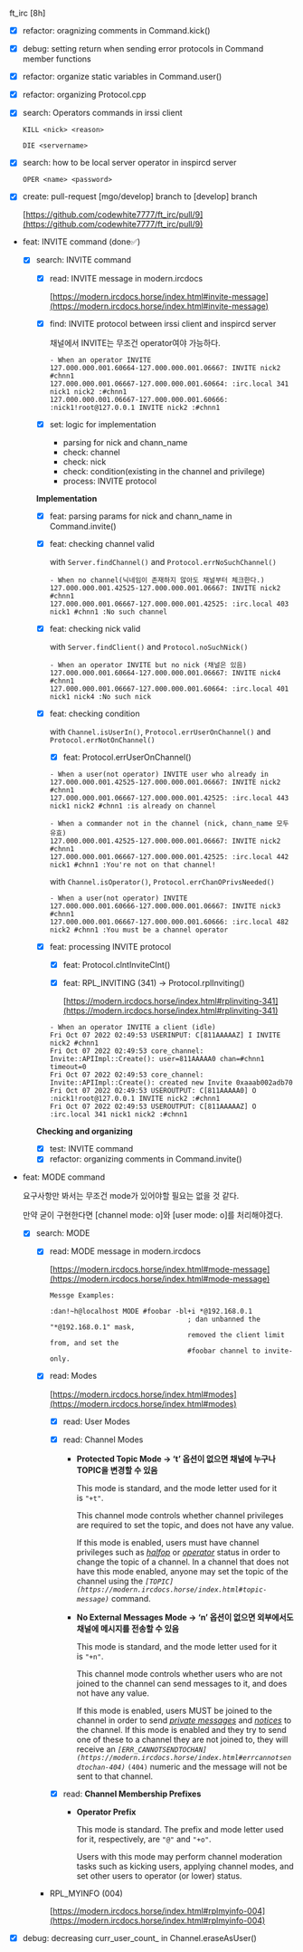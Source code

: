 ft_irc [8h]

- [x]  refactor: oragnizing comments in Command.kick()
- [x]  debug: setting return when sending error protocols in Command member functions
- [x]  refactor: organize static variables in Command.user()
- [x]  refactor: organizing Protocol.cpp
- [x]  search: Operators commands in irssi client
    
    `KILL <nick> <reason>`
    
    `DIE <servername>`
    
- [x]  search: how to be local server operator in inspircd server
    
    `OPER <name> <password>`
    
- [x]  create: pull-request [mgo/develop] branch to [develop] branch
    
    [https://github.com/codewhite7777/ft_irc/pull/9](https://github.com/codewhite7777/ft_irc/pull/9)
    
- feat: INVITE command (done✅)
    - [x]  search: INVITE command
        - [x]  read: INVITE message in modern.ircdocs
            
            [https://modern.ircdocs.horse/index.html#invite-message](https://modern.ircdocs.horse/index.html#invite-message)
            
        - [x]  find: INVITE protocol between irssi client and inspircd server
            
            채널에서 INVITE는 무조건 operator여야 가능하다.
            
            ```
            - When an operator INVITE
            127.000.000.001.60664-127.000.000.001.06667: INVITE nick2 #chnn1
            127.000.000.001.06667-127.000.000.001.60664: :irc.local 341 nick1 nick2 :#chnn1
            127.000.000.001.06667-127.000.000.001.60666: :nick1!root@127.0.0.1 INVITE nick2 :#chnn1
            
            ```
            
        - [x]  set: logic for implementation
            - parsing for nick and chann_name
            - check: channel
            - check: nick
            - check: condition(existing in the channel and privilege)
            - process: INVITE protocol
        
        **Implementation**
        
        - [x]  feat: parsing params for nick and chann_name in Command.invite()
        - [x]  feat: checking channel valid
            
            with `Server.findChannel()` and `Protocol.errNoSuchChannel()`
            
            ```
            - When no channel(닉네임이 존재하지 않아도 채널부터 체크한다.)
            127.000.000.001.42525-127.000.000.001.06667: INVITE nick2 #chnn1
            127.000.000.001.06667-127.000.000.001.42525: :irc.local 403 nick1 #chnn1 :No such channel
            ```
            
        - [x]  feat: checking nick valid
            
            with `Server.findClient()` and `Protocol.noSuchNick()`
            
            ```
            - When an operator INVITE but no nick (채널은 있음)
            127.000.000.001.60664-127.000.000.001.06667: INVITE nick4 #chnn1
            127.000.000.001.06667-127.000.000.001.60664: :irc.local 401 nick1 nick4 :No such nick
            ```
            
        - [x]  feat: checking condition
            
            with `Channel.isUserIn()`, `Protocol.errUserOnChannel()` and `Protocol.errNotOnChannel()`
            
            - [x]  feat: Protocol.errUserOnChannel()
            
            ```
            - When a user(not operator) INVITE user who already in
            127.000.000.001.42525-127.000.000.001.06667: INVITE nick2 #chnn1
            127.000.000.001.06667-127.000.000.001.42525: :irc.local 443 nick1 nick2 #chnn1 :is already on channel
            
            - When a commander not in the channel (nick, chann_name 모두 유효)
            127.000.000.001.42525-127.000.000.001.06667: INVITE nick2 #chnn1
            127.000.000.001.06667-127.000.000.001.42525: :irc.local 442 nick1 #chnn1 :You're not on that channel!
            ```
            
            with `Channel.isOperator()`, `Protocol.errChanOPrivsNeeded()`
            
            ```
            - When a user(not operator) INVITE
            127.000.000.001.60666-127.000.000.001.06667: INVITE nick3 #chnn1
            127.000.000.001.06667-127.000.000.001.60666: :irc.local 482 nick2 #chnn1 :You must be a channel operator
            ```
            
        - [x]  feat: processing INVITE protocol
            - [x]  feat: Protocol.clntInviteClnt()
            - [x]  feat: RPL_INVITING (341) → Protocol.rplInviting()
                
                [https://modern.ircdocs.horse/index.html#rplinviting-341](https://modern.ircdocs.horse/index.html#rplinviting-341)
                
            
            ```
            - When an operator INVITE a client (idle)
            Fri Oct 07 2022 02:49:53 USERINPUT: C[811AAAAAZ] I INVITE nick2 #chnn1
            Fri Oct 07 2022 02:49:53 core_channel: Invite::APIImpl::Create(): user=811AAAAA0 chan=#chnn1 timeout=0
            Fri Oct 07 2022 02:49:53 core_channel: Invite::APIImpl::Create(): created new Invite 0xaaab002adb70
            Fri Oct 07 2022 02:49:53 USEROUTPUT: C[811AAAAA0] O :nick1!root@127.0.0.1 INVITE nick2 :#chnn1
            Fri Oct 07 2022 02:49:53 USEROUTPUT: C[811AAAAAZ] O :irc.local 341 nick1 nick2 :#chnn1
            ```
            
        
        **Checking and organizing**
        
        - [x]  test: INVITE command
        - [x]  refactor: organizing comments in Command.invite()
- feat: MODE command
    
    요구사항만 봐서는 무조건 mode가 있어야할 필요는 없을 것 같다.
    
    만약 굳이 구현한다면 [channel mode: o]와 [user mode: o]를 처리해야겠다.
    
    - [x]  search: MODE
        - [x]  read: MODE message in modern.ircdocs
            
            [https://modern.ircdocs.horse/index.html#mode-message](https://modern.ircdocs.horse/index.html#mode-message)
            
            ```
            Messge Examples:
            
            :dan!~h@localhost MODE #foobar -bl+i *@192.168.0.1
                                              ; dan unbanned the "*@192.168.0.1" mask,
                                              removed the client limit from, and set the
                                              #foobar channel to invite-only.
            ```
            
        - [x]  read: Modes
            
            [https://modern.ircdocs.horse/index.html#modes](https://modern.ircdocs.horse/index.html#modes)
            
            - [x]  read: User Modes
            - [x]  read: Channel Modes
                - **Protected Topic Mode → ‘t’ 옵션이 없으면 채널에 누구나 TOPIC을 변경할 수 있음**
                    
                    This mode is standard, and the mode letter used for it is `"+t"`.
                    
                    This channel mode controls whether channel privileges are required to set the topic, and does not have any value.
                    
                    If this mode is enabled, users must have channel privileges such as *[halfop](https://modern.ircdocs.horse/index.html#halfop-prefix)* or *[operator](https://modern.ircdocs.horse/index.html#operator-prefix)* status in order to change the topic of a channel. In a channel that does not have this mode enabled, anyone may set the topic of the channel using the *`[TOPIC](https://modern.ircdocs.horse/index.html#topic-message)`* command.
                    
                - **No External Messages Mode → ‘n’ 옵션이 없으면 외부에서도 채널에 메시지를 전송할 수 있음**
                    
                    This mode is standard, and the mode letter used for it is `"+n"`.
                    
                    This channel mode controls whether users who are not joined to the channel can send messages to it, and does not have any value.
                    
                    If this mode is enabled, users MUST be joined to the channel in order to send *[private messages](https://modern.ircdocs.horse/index.html#privmsg-message)* and *[notices](https://modern.ircdocs.horse/index.html#notice-message)* to the channel. If this mode is enabled and they try to send one of these to a channel they are not joined to, they will receive an *`[ERR_CANNOTSENDTOCHAN](https://modern.ircdocs.horse/index.html#errcannotsendtochan-404)`* `(404)` numeric and the message will not be sent to that channel.
                    
            - [x]  read: **Channel Membership Prefixes**
                - **Operator Prefix**
                    
                    This mode is standard. The prefix and mode letter used for it, respectively, are `"@"` and `"+o"`.
                    
                    Users with this mode may perform channel moderation tasks such as kicking users, applying channel modes, and set other users to operator (or lower) status.
                    
        - RPL_MYINFO (004)
            
            [https://modern.ircdocs.horse/index.html#rplmyinfo-004](https://modern.ircdocs.horse/index.html#rplmyinfo-004)
            
        
- [x]  debug: decreasing curr_user_count_ in Channel.eraseAsUser()
